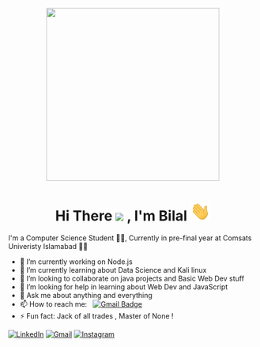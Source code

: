 <p align="Center" ><img src="https://camo.githubusercontent.com/3b7c592ede97b6138ffd4b1cc1541c2f3b11fd39/687474703a2f2f33312e6d656469612e74756d626c722e636f6d2f31376665613932306666333665663466356238373764353231366137616164392f74756d626c725f6d6f39786a65387a5a34317163626975666f315f313238302e676966" height="350px" width ="350px"></p>


<h1 align='center'>  Hi There <img src="https://media.giphy.com/media/WUlplcMpOCEmTGBtBW/giphy.gif" width="40px"> , I'm Bilal <img src="https://raw.githubusercontent.com/ABSphreak/ABSphreak/master/gifs/Hi.gif" width="40px" /> </h1>
I'm a Computer Science Student  👨‍💻, Currently in pre-final year  at Comsats Univeristy Islamabad 👨‍🎓

- 🔭 I’m currently working on Node.js 
- 🌱 I’m currently learning about Data Science and Kali linux 
- 👯 I’m looking to collaborate on java projects and Basic Web Dev stuff
- 🤔 I’m looking for help in learning about Web Dev and JavaScript 
- 💬 Ask me about anything and everything 
- 📫 How to reach me: &nbsp;&nbsp;[![Gmail Badge](https://img.shields.io/badge/-Gmail-c14438?style=flat-square&logo=Gmail&logoColor=white&link=mailto:bilalj3940@gmail.com)](mailto:bilalj3940gmail.com)
- ⚡ Fun fact: Jack of all trades , Master of None ! 

[![LinkedIn](https://img.shields.io/badge/linkedin-%230077B5.svg?style=for-the-badge&logo=linkedin&logoColor=white&link=https://https://www.linkedin.com/in/bilal-javaid-a6964a247///)](https://www.linkedin.com/in/bilal-javaid-a6964a247/) [![Gmail](https://img.shields.io/badge/Gmail-D14836?style=for-the-badge&logo=gmail&logoColor=white&link=mailto:bilalj3940@gmail.com)](mailto:bilalj3940@gmail.com) [![Instagram](https://img.shields.io/badge/Instagram-%23E4405F.svg?style=for-the-badge&logo=Instagram&logoColor=white&link=https://instagram.com/bilal_javaid96?igshid=NTE5MzUyOTU=)](https://instagram.com/bilal_javaid96?igshid=NTE5MzUyOTU=) 
